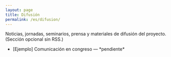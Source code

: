 ```yaml
---
layout: page
title: Difusión
permalink: /es/difusion/
---
```

<p>Noticias, jornadas, seminarios, prensa y materiales de difusión del proyecto. (Sección opcional sin RSS.)</p>
<ul>
  <li>[Ejemplo] Comunicación en congreso — *pendiente*</li>
</ul>
